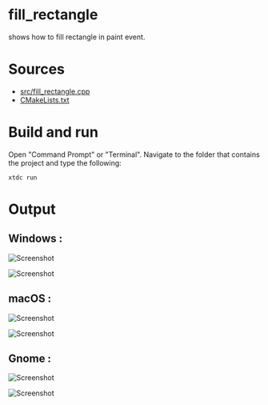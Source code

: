 # fill_rectangle

shows how to fill rectangle in paint event.

# Sources

* [src/fill_rectangle.cpp](src/fill_rectangle.cpp)
* [CMakeLists.txt](CMakeLists.txt)

# Build and run

Open "Command Prompt" or "Terminal". Navigate to the folder that contains the project and type the following:

```shell
xtdc run
```

# Output

## Windows :

![Screenshot](../../../../docs/pictures/examples/filll_rectangle_w.png)

![Screenshot](../../../../docs/pictures/examples/filll_rectangle_wd.png)

## macOS :

![Screenshot](../../../../docs/pictures/examples/filll_rectangle_m.png)

![Screenshot](../../../../docs/pictures/examples/filll_rectangle_md.png)

## Gnome :

![Screenshot](../../../../docs/pictures/examples/filll_rectangle_g.png)

![Screenshot](../../../../docs/pictures/examples/filll_rectangle_gd.png)
